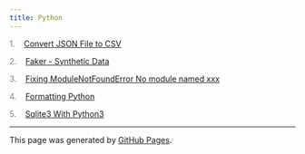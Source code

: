 ```yaml
---
title: Python
---
```


<span style="color: grey">1.</span>&nbsp;&nbsp; &nbsp;<a id="listitem1" href="Convert_JSON_File_to_CSV.html">Convert JSON File to CSV</a>

<span style="color: grey">2.</span>&nbsp;&nbsp; &nbsp;<a id="listitem2" href="Faker_-_Synthetic_Data.html">Faker - Synthetic Data</a>

<span style="color: grey">3.</span>&nbsp;&nbsp; &nbsp;<a id="listitem3" href="Fixing_ModuleNotFoundError_No_module_named_xxx.html">Fixing ModuleNotFoundError No module named xxx</a>

<span style="color: grey">4.</span>&nbsp;&nbsp; &nbsp;<a id="listitem4" href="Formatting_Python.html">Formatting Python</a>

<span style="color: grey">5.</span>&nbsp;&nbsp; &nbsp;<a id="listitem5" href="Sqlite3_With_Python3.html">Sqlite3 With Python3</a>
<script>gMaxNum=6-1</script>

<hr>
<p class="pagedate">This page was generated by <a href=".">GitHub Pages</a>.</p>
